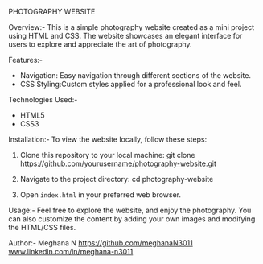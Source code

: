 PHOTOGRAPHY WEBSITE

Overview:-
This is a simple photography website created as a mini project using HTML and CSS. The website showcases an elegant interface for users to explore and appreciate the art of photography.

Features:-
- Navigation: Easy navigation through different sections of the website.
- CSS Styling:Custom styles applied for a professional look and feel.

Technologies Used:-
- HTML5
- CSS3

Installation:-
To view the website locally, follow these steps:

1. Clone this repository to your local machine:
   git clone https://github.com/yourusername/photography-website.git
  
2. Navigate to the project directory:
   cd photography-website
  
3. Open `index.html` in your preferred web browser.

Usage:-
Feel free to explore the website, and enjoy the photography. You can also customize the content by adding your own images and modifying the HTML/CSS files.

Author:-
Meghana N 
https://github.com/meghanaN3011
www.linkedin.com/in/meghana-n3011
 




